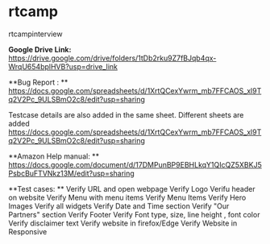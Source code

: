 # rtcamp
rtcampinterview

**Google Drive Link:**
https://drive.google.com/drive/folders/1tDb2rku9Z7fBJqb4qx-WrqU654bplHVB?usp=drive_link

**Bug Report : **
https://docs.google.com/spreadsheets/d/1XrtQCexYwrm_mb7FFCAOS_xl9Tq2V2Pc_9ULSBmO2c8/edit?usp=sharing

Testcase details are also added in the same sheet. Different sheets are added
https://docs.google.com/spreadsheets/d/1XrtQCexYwrm_mb7FFCAOS_xl9Tq2V2Pc_9ULSBmO2c8/edit?usp=sharing

**Amazon Help manual: **
https://docs.google.com/document/d/17DMPunBP9EBHLkqY1QIcQZ5XBKJ5PsbcBuFTVNkz13M/edit?usp=sharing

**Test cases: **
Verify URL and open webpage
Verify Logo 
Verifu header on website
Verify Menu with menu items
Verify Menu Items
Verify Hero Images
Verify all widgets
Verify Date and Time section
Verify "Our Partners"  section
Verify Footer
Verify Font type, size, line height , font color
Verify disclaimer text
Verify website in firefox/Edge
Verify Website in Responsive
